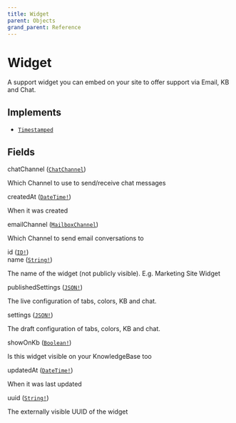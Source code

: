 ```yaml
---
title: Widget
parent: Objects
grand_parent: Reference
---
```


# Widget

A support widget you can embed on your site to offer support via Email, KB and Chat.

## Implements

- <code><a href="/docs/reference/interface/timestamped">Timestamped</a></code>

## Fields

<div class="field-entry ">
  <span id="chat_channel" class="field-name anchored">chatChannel (<code><a href="/docs/reference/object/chat_channel">ChatChannel</a></code>)</span>

  <div class="description-wrapper">
   <p>Which Channel to use to send/receive chat messages</p>

  </div>
</div>

<div class="field-entry ">
  <span id="created_at" class="field-name anchored">createdAt (<code><a href="/docs/reference/scalar/date_time">DateTime!</a></code>)</span>

  <div class="description-wrapper">
   <p>When it was created</p>

  </div>
</div>

<div class="field-entry ">
  <span id="email_channel" class="field-name anchored">emailChannel (<code><a href="/docs/reference/object/mailbox_channel">MailboxChannel</a></code>)</span>

  <div class="description-wrapper">
   <p>Which Channel to send email conversations to</p>

  </div>
</div>

<div class="field-entry ">
  <span id="id" class="field-name anchored">id (<code><a href="/docs/reference/scalar/id">ID!</a></code>)</span>

  <div class="description-wrapper">

  </div>
</div>

<div class="field-entry ">
  <span id="name" class="field-name anchored">name (<code><a href="/docs/reference/scalar/string">String!</a></code>)</span>

  <div class="description-wrapper">
   <p>The name of the widget (not publicly visible). E.g. Marketing Site Widget</p>

  </div>
</div>

<div class="field-entry ">
  <span id="published_settings" class="field-name anchored">publishedSettings (<code><a href="/docs/reference/scalar/json">JSON!</a></code>)</span>

  <div class="description-wrapper">
   <p>The live configuration of tabs, colors, KB and chat.</p>

  </div>
</div>

<div class="field-entry ">
  <span id="settings" class="field-name anchored">settings (<code><a href="/docs/reference/scalar/json">JSON!</a></code>)</span>

  <div class="description-wrapper">
   <p>The draft configuration of tabs, colors, KB and chat.</p>

  </div>
</div>

<div class="field-entry ">
  <span id="show_on_kb" class="field-name anchored">showOnKb (<code><a href="/docs/reference/scalar/boolean">Boolean!</a></code>)</span>

  <div class="description-wrapper">
   <p>Is this widget visible on your KnowledgeBase too</p>

  </div>
</div>

<div class="field-entry ">
  <span id="updated_at" class="field-name anchored">updatedAt (<code><a href="/docs/reference/scalar/date_time">DateTime!</a></code>)</span>

  <div class="description-wrapper">
   <p>When it was last updated</p>

  </div>
</div>

<div class="field-entry ">
  <span id="uuid" class="field-name anchored">uuid (<code><a href="/docs/reference/scalar/string">String!</a></code>)</span>

  <div class="description-wrapper">
   <p>The externally visible UUID of the widget</p>

  </div>
</div>

